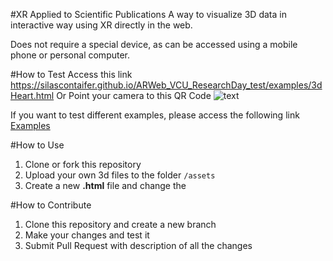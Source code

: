 #XR Applied to Scientific Publications
A way to visualize 3D data in interactive way using XR directly in the web.

Does not require a special device, as can be accessed using a mobile phone or personal computer.


#How to Test
Access this link https://silascontaifer.github.io/ARWeb_VCU_ResearchDay_test/examples/3dHeart.html
Or Point your camera to this QR Code
![text](https://...AnyImage.png)

If you want to test different examples, please access the following link [Examples](https://silascontaifer.github.io/ARWeb_VCU_ResearchDay_test/)

#How to Use
1. Clone or fork this repository
1. Upload your own 3d files to the folder  `/assets`
1. Create a new **.html** file  and change the 

#How to Contribute
1. Clone this repository and create a new branch
1. Make your changes and test it
1. Submit Pull Request with description of all the changes
